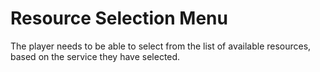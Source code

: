 # Resource Selection Menu

The player needs to be able to select from the list of available resources,
based on the service they have selected.
